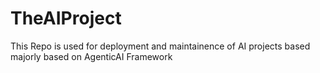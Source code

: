 # TheAIProject
This Repo is used for deployment and maintainence of AI projects based majorly based on AgenticAI Framework
